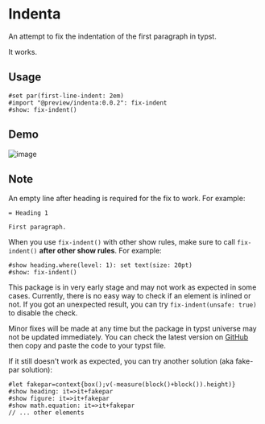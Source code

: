 # Indenta

An attempt to fix the indentation of the first paragraph in typst.

It works.

## Usage

```typst
#set par(first-line-indent: 2em)
#import "@preview/indenta:0.0.2": fix-indent
#show: fix-indent()

```

## Demo

![image](https://github.com/flaribbit/indenta/assets/24885181/874df696-3277-4103-9166-a24639b0c7c6)

## Note

An empty line after heading is required for the fix to work. For example:

```typst
= Heading 1

First paragraph.
```

When you use `fix-indent()` with other show rules, make sure to call `fix-indent()` **after other show rules**. For example:

```typst
#show heading.where(level: 1): set text(size: 20pt)
#show: fix-indent()
```

This package is in very early stage and may not work as expected in some cases. Currently, there is no easy way to check if an element is inlined or not. If you got an unexpected result, you can try `fix-indent(unsafe: true)` to disable the check.

Minor fixes will be made at any time but the package in typst universe may not be updated immediately. You can check the latest version on [GitHub](https://github.com/flaribbit/indenta) then copy and paste the code to your typst file.

If it still doesn't work as expected, you can try another solution (aka fake-par solution):

```typst
#let fakepar=context{box();v(-measure(block()+block()).height)}
#show heading: it=>it+fakepar
#show figure: it=>it+fakepar
#show math.equation: it=>it+fakepar
// ... other elements
```
